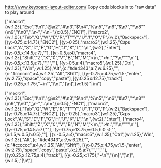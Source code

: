 http://www.keyboard-layout-editor.com/
Copy code blocks in to "raw data" to play around


["macro1",{w:1.25},"Esc","!\n1","@\n2","#\n3","$\n4","%\n5","^\n6","&\n7","*\n8","(\n9",")\n0","_\n-","+\n=",{x:0.5},"ENC1"],
["macro2",{w:1.25},"Tab","Q","W","E","R","T","Y","U","I","O","P",{w:2},"Backspace"],
[{y:-0.75,x:14.75},"ENC2"],
[{y:-0.25},"macro3",{w:1.25},"Caps Lock","A","S","D","F","G","H","J","K","L",":\n;",{w:2},"Enter"],
[{y:-0.5,x:14.5,a:7},""],
[{y:-0.5,a:4},"macro4",{w:1.25},"Shift","Z","X","C","V","B","N","M","<\n,",">\n.","?\n/","\"\n'"],
[{y:-0.5,x:13.5,a:7},"","",""],
[{y:-0.5,a:4},"macro5",{w:1.25},"Ctrl",{w:1.25},"Win",{w:1.25},"Alt",{c:"#de4343",a:7,w:6.25},"",{c:"#cccccc",a:4,w:1.25},"Alt","Shift"],
[{y:-0.75,x:4.75,w:1.5},"enter",{w:2.75},"space","copy","paste"],
[{y:0.25,x:12.75},"track"],
[{y:-0.25,x:1.75},"~\n`","{\n[","}\n]",{w:1.5},"|\n\\"]





["macro1",{w:1.25},"Esc","!\n1","@\n2","#\n3","$\n4","%\n5","^\n6","&\n7","*\n8","(\n9",")\n0","_\n-","+\n=",{x:0.5},"ENC1"],
["macro2",{w:1.25},"Tab","Q","W","E","R","T","Y","U","I","O","P",{w:2},"Backspace"],
[{y:-0.75,x:14.75},"ENC2"],
[{y:-0.25},"macro3",{w:1.25},"Caps Lock","A","S","D","F","G","H","J","K","L",":\n;",{w:2},"Enter"],
["macro4",{w:1.25},"Shift","Z","X","C","V","B","N","M","<\n,",">\n.","?\n/","\"\n'"],
[{y:-0.75,x:14.5,a:7},""],
[{y:-0.75,x:13.75,w:0.5,h:0.5},"",{x:1.5,w:0.5,h:0.5},""],
[{y:-0.5,a:4},"macro5",{w:1.25},"Ctrl",{w:1.25},"Win",{w:1.25},"Alt",{c:"#de4343",a:7,w:6.25},"",{c:"#cccccc",a:4,w:1.25},"Alt","Shift"],
[{y:-0.75,x:4.75,w:1.5},"enter",{w:2.75},"space","copy","paste",{x:2.5,a:7},"","",""],
[{y:0.25,x:12.75,a:4},"track"],
[{y:-0.25,x:1.75},"~\n`","{\n[","}\n]",{w:1.5},"|\n\\"]
